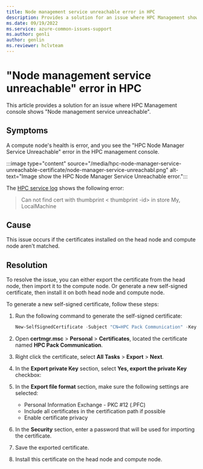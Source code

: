 ```yaml
---
title: Node management service unreachable error in HPC
description: Provides a solution for an issue where HPC Management shows the "Node management service unreachable" error.
ms.date: 09/19/2022
ms.service: azure-common-issues-support
ms.author: genli
author: genlin
ms.reviewer: hclvteam
---
```


# "Node management service unreachable" error in HPC

This article provides a solution for an issue where HPC Management console shows "Node management service unreachable".

## Symptoms

A compute node's health is error, and you see the "HPC Node Manager Service Unreachable" error in the HPC management console.

:::image type="content" source="/media/hpc-node-manager-service-unreachable-certificate/node-manager-service-unreachabl.png" alt-text="Image show the HPC Node Manager Service Unreachable error.":::

The [HPC service log](/powershell/high-performance-computing/using-service-log-files-for-hpc-pack?view=hpc19-ps#BKMK_loc&preserve-view=true) shows the following error:

> Can not find cert with thumbprint < thumbprint -id> in store My, LocalMachine

## Cause

This issue occurs if the certificates installed on the head node and compute node aren't matched.

## Resolution

To resolve the issue, you can either export the certificate from the head node, then import it to the compute node. Or generate a new self-signed certificate, then install it on both head node and compute node.

To generate a new self-signed certificate, follow these steps:

1. Run the following command to generate the self-signed certificate:

    ```powershell
    New-SelfSignedCertificate -Subject "CN=HPC Pack Communication" -KeySpec KeyExchange -KeyLength 2048 -TextExtension @("2.5.29.37={text}1.3.6.1.5.5.7.3.1,1.3.6.1.5.5.7.3.2") -CertStoreLocation cert:\CurrentUser\My -KeyExportPolicy Exportable -HashAlgorithm SHA256 -Provider "Microsoft Enhanced RSA and AES Cryptographic Provider" -NotAfter (Get-Date).AddYears(5) -NotBefore (Get-Date).AddDays(-1)
    ```
1. Open **certmgr.msc** > **Personal** > **Certificates**, located the certificate named **HPC Pack Communication**.
1. Right click the certificate, select **All Tasks** > **Export** > **Next**.
1. In the **Export private Key** section, select **Yes, export the private Key** checkbox:  
1. In the **Export file format** section, make sure the following settings are selected:
    -  Personal Information Exchange - PKC #12 (.PFC)
    - Include all certificates in the certification path if possible
    - Enable certificate privacy
1. In the **Security** section, enter a password that will be used for importing the certificate.
1. Save the exported certificate.
1. Install this certificate on the head node and compute node.
  

